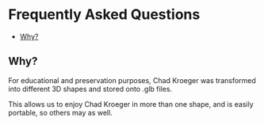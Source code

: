 # Frequently Asked Questions

- [Why?](#why)

## Why?

For educational and preservation purposes, Chad Kroeger was transformed into different 3D shapes and stored onto .glb files.

This allows us to enjoy Chad Kroeger in more than one shape, and is easily portable, so others may as well.